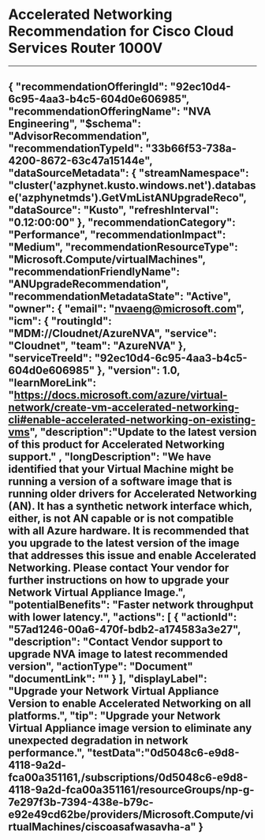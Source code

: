 <properties
pageTitle="NVA Accelerated Networking upgrade alert recommendation"
description="NVA Accelerated Networking upgrade recommendation"
authors="jeffcoo,scottnap"
ms.author="nvaeng"
articleId="33b66f53-738a-4200-8672-63c47a15144e_Public"
selfHelpType="advisorRecommendationMetadata"
cloudEnvironments="Public, usnat, ussec"
ownershipId="CloudNet_NVA"
/>
# Accelerated Networking Recommendation for Cisco Cloud Services Router 1000V
---
{
    "recommendationOfferingId": "92ec10d4-6c95-4aa3-b4c5-604d0e606985",
    "recommendationOfferingName": "NVA Engineering",
    "$schema": "AdvisorRecommendation",
    "recommendationTypeId": "33b66f53-738a-4200-8672-63c47a15144e",
    "dataSourceMetadata": {
        "streamNamespace": "cluster('azphynet.kusto.windows.net').database('azphynetmds').GetVmListANUpgradeReco",
        "dataSource": "Kusto",
        "refreshInterval": "0.12:00:00"
    },
    "recommendationCategory": "Performance",
    "recommendationImpact": "Medium",
    "recommendationResourceType": "Microsoft.Compute/virtualMachines",
    "recommendationFriendlyName": "ANUpgradeRecommendation",
    "recommendationMetadataState": "Active",
    "owner": {
        "email": "nvaeng@microsoft.com",
        "icm": {
            "routingId": "MDM://Cloudnet/AzureNVA",
            "service": "Cloudnet",
            "team": "AzureNVA"
        },
        "serviceTreeId": "92ec10d4-6c95-4aa3-b4c5-604d0e606985"
    },
    "version": 1.0,
    "learnMoreLink": "https://docs.microsoft.com/azure/virtual-network/create-vm-accelerated-networking-cli#enable-accelerated-networking-on-existing-vms",
    "description":"Update to the latest version of this product for Accelerated Networking support." ,
    "longDescription": "We have identified that your Virtual Machine might be running a version of a software image that is running older drivers for Accelerated Networking (AN). It has a synthetic network interface which, either, is not AN capable or is not compatible with all Azure hardware. It is recommended that you upgrade to the latest version of the image that addresses this issue and enable Accelerated Networking. Please contact Your vendor for further instructions on how to upgrade your Network Virtual Appliance Image.",
    "potentialBenefits": "Faster network throughput with lower latency.",
    "actions": [
        {
            "actionId": "57ad1246-00a6-470f-bdb2-a174583a3e27",
            "description": "Contact Vendor support to upgrade NVA image to latest recommended version",
            "actionType": "Document"
            "documentLink": ""
        }
    ],
    "displayLabel": "Upgrade your Network Virtual Appliance Version to enable Accelerated Networking on all platforms.",
    "tip": "Upgrade your Network Virtual Appliance image version to eliminate any unexpected degradation in network performance.",
    "testData":"0d5048c6-e9d8-4118-9a2d-fca00a351161,/subscriptions/0d5048c6-e9d8-4118-9a2d-fca00a351161/resourceGroups/np-g-7e297f3b-7394-438e-b79c-e92e49cd62be/providers/Microsoft.Compute/virtualMachines/ciscoasafwasavha-a"
}
---